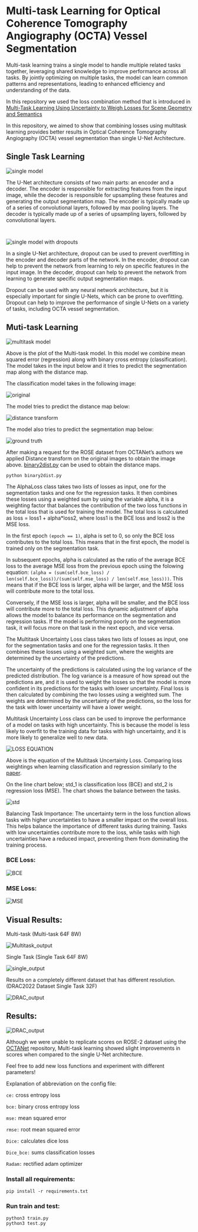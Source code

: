 # Multi-task Learning for Optical Coherence Tomography Angiography (OCTA) Vessel Segmentation

Multi-task learning trains a single model to handle multiple related tasks together, leveraging shared knowledge to improve performance across all tasks. By jointly optimizing on multiple tasks, the model can learn common patterns and representations, leading to enhanced efficiency and understanding of the data. 

In this repository we used the loss combination method that is introduced in [Multi-Task Learning Using Uncertainty to Weigh Losses for Scene Geometry and Semantics](https://arxiv.org/abs/1705.07115)

In this repository, we aimed to show that combining losses using multitask learning provides better results in Optical Coherence Tomography Angiography (OCTA) vessel segmentation than single U-Net Architecture. 
 
## Single Task Learning
![single model](assets/single.png)

The U-Net architecture consists of two main parts: an encoder and a decoder. The encoder is responsible for extracting features from the input image, while the decoder is responsible for upsampling these features and generating the output segmentation map. The encoder is typically made up of a series of convolutional layers, followed by max pooling layers. The decoder is typically made up of a series of upsampling layers, followed by convolutional layers.


<code> </code>


![single model with dropouts](assets/single_dropout.png)

In a single U-Net architecture, dropout can be used to prevent overfitting in the encoder and decoder parts of the network. In the encoder, dropout can help to prevent the network from learning to rely on specific features in the input image. In the decoder, dropout can help to prevent the network from learning to generate specific output segmentation maps.

Dropout can be used with any neural network architecture, but it is especially important for single U-Nets, which can be prone to overfitting. Dropout can help to improve the performance of single U-Nets on a variety of tasks, including OCTA vessel segmentation.

## Muti-task Learning
![multitask model](assets/multi_task.png)

Above is the plot of the Multi-task model. In this model we combine mean squared error (regression) along with binary cross entropy (classification). The model takes in the input below and it tries to predict the segmentation map along with the distance map. 

The classification model takes in the following image:

![original](assets/40_orig.png)

The model tries to predict the distance map below:

![distance transform](assets/40_dt.png)

The model also tries to predict the segmentation map below:

![ground truth](assets/40_gt.png)

After making a request for the ROSE dataset from OCTANet’s authors we applied Distance transform on the original images to obtain the image above. [binary2dist.py](https://github.com/canxkoz/DRAC2022/blob/main/archive/Distance-Transformation/binary2dist.py) can be used to obtain the distance maps.

```
python binary2dist.py
```

The AlphaLoss class takes two lists of losses as input, one for the segmentation tasks and one for the regression tasks. It then combines these losses using a weighted sum by using  the variable alpha, it is a weighting factor that balances the contribution of the two loss functions in the total loss that is used for training the model. The total loss is calculated as loss = loss1 + alpha*loss2, where loss1 is the BCE loss and loss2 is the MSE loss.

In the first epoch <code>(epoch == 1)</code>, alpha is set to 0, so only the BCE loss contributes to the total loss. This means that in the first epoch, the model is trained only on the segmentation task.

In subsequent epochs, alpha is calculated as the ratio of the average BCE loss to the average MSE loss from the previous epoch using the folowing equation: <code>(alpha = (sum(self.bce_loss) / len(self.bce_loss))/(sum(self.mse_loss) / len(self.mse_loss)))</code>. This means that if the BCE loss is larger, alpha will be larger, and the MSE loss will contribute more to the total loss. 

Conversely, if the MSE loss is larger, alpha will be smaller, and the BCE loss will contribute more to the total loss. This dynamic adjustment of alpha allows the model to balance its performance on the segmentation and regression tasks. If the model is performing poorly on the segmentation task, it will focus more on that task in the next epoch, and vice versa.


The Multitask Uncertainty Loss class takes two lists of losses as input, one for the segmentation tasks and one for the regression tasks. It then combines these losses using a weighted sum, where the weights are determined by the uncertainty of the predictions.

The uncertainty of the predictions is calculated using the log variance of the predicted distribution. The log variance is a measure of how spread out the predictions are, and it is used to weight the losses so that the model is more confident in its predictions for the tasks with lower uncertainty. Final loss is then calculated by combining the two losses using a weighted sum. The weights are determined by the uncertainty of the predictions, so the loss for the task with lower uncertainty will have a lower weight. 

Multitask Uncertainty Loss class can be used to improve the performance of a model on tasks with high uncertainty. This is because the model is less likely to overfit to the training data for tasks with high uncertainty, and it is more likely to generalize well to new data.


![LOSS EQUATION](assets/MultitaskUncertaintyLoss.png)

Above is the equation of the Multitask Uncertainty Loss.
Comparing loss weightings when learning classification and regression similarly to the [paper](https://arxiv.org/pdf/1705.07115.pdf).

On the line chart below; std_1 is classification loss (BCE) and std_2 is regression loss (MSE). The chart shows the balance between the tasks. 

![std](assets/std_plot.png)

Balancing Task Importance: The uncertainty term in the loss function allows tasks with higher uncertainties to have a smaller impact on the overall loss. This helps balance the importance of different tasks during training. Tasks with low uncertainties contribute more to the loss, while tasks with high uncertainties have a reduced impact, preventing them from dominating the training process.

### BCE Loss:

![BCE](assets/bce.png)

### MSE Loss:

![MSE](assets/mse.png)

## Visual Results:

Multi-task (Multi-task 64F 8W)

![Multitask_output](assets/Multi_gt_orig_pred.png)



Single Task (Single Task 64F 8W)

![single_output](assets/single_task_all.png)



Results on a completely different dataset that has different resolution. (DRAC2022 Dataset Single Task 32F)

![DRAC_output](assets/DRAC_inference.png)


## Results:

![DRAC_output](assets/results.png)

Although we were unable to replicate scores on ROSE-2 dataset using the [OCTANet](https://github.com/iMED-Lab/OCTA-Net-OCTA-Vessel-Segmentation-Network) repository, Multi-task learning showed slight improvements in scores when compared to the single U-Net architecture.

Feel free to add new loss functions and experiment with different parameters!

Explanation of abbreviation on the config file:

<code>ce:</code> cross entropy loss 

<code>bce:</code> binary cross entropy loss 

<code>mse:</code> mean squared error

<code>rmse:</code> root mean squared error

<code>Dice:</code> calculates dice loss

<code>Dice_bce:</code> sums classification losses

<code>Radam:</code> rectified adam optimizer 


### Install all requirements:
```
pip install -r requirements.txt
```

### Run train and test:
```
python3 train.py
python3 test.py
```




